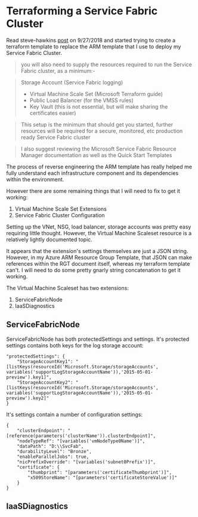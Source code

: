 # Terraforming a Service Fabric Cluster

Read steve-hawkins [post](https://github.com/terraform-providers/terraform-provider-azurerm/issues/1948) on 9/27/2018 and started trying to create a terraform template to replace the ARM template that I use to deploy my Service Fabric Cluster.


> you will also need to supply the resources required to run the Service Fabric cluster, as a minimum:-

> Storage Account (Service Fabric logging)
>  - Virtual Machine Scale Set (Microsoft Terraform guide)
>  - Public Load Balancer (for the VMSS rules)
>  - Key Vault (this is not essential, but will make sharing the certificates easier)

> This setup is the minimum that should get you started, further resources will be required for a secure, monitored, etc production ready Service Fabric cluster

> I also suggest reviewing the Microsoft Service Fabric Resource Manager documentation as well as the Quick Start Templates


The process of reverse engineering the ARM template has really helped me fully understand each infrastructure component and its dependencies within the environment.

However there are some remaining things that I will need to fix to get it working:

1. Virtual Machine Scale Set Extensions
2. Service Fabric Cluster Configuration

Setting up the VNet, NSG, load balancer, storage accounts was pretty easy requiring little thought. However, the Virtual Machine Scaleset resource is a relatively lightly documented topic.

It appears that the extension's settings themselves are just a JSON string. However, in my Azure ARM Resource Group Template, that JSON can make references within the RGT document itself, whereas my terraform template can't. I will need to do some pretty gnarly string concatenation to get it working.

The Virtual Machine Scaleset has two extensions: 

1. ServiceFabricNode
2. IaaSDiagnostics


## ServiceFabricNode

ServiceFabricNode has both protectedSettings and settings. It's protected settings contains both keys for the log storage account:

```
"protectedSettings": {
    "StorageAccountKey1": "[listKeys(resourceId('Microsoft.Storage/storageAccounts', variables('supportLogStorageAccountName')),'2015-05-01-preview').key1]",
    "StorageAccountKey2": "[listKeys(resourceId('Microsoft.Storage/storageAccounts', variables('supportLogStorageAccountName')),'2015-05-01-preview').key2]"
}
```

It's settings contain a number of configuration settings:

```
{
    "clusterEndpoint": "[reference(parameters('clusterName')).clusterEndpoint]",
    "nodeTypeRef": "[variables('vmNodeType0Name')]",
    "dataPath": "D:\\SvcFab",
    "durabilityLevel": "Bronze",
    "enableParallelJobs": true,
    "nicPrefixOverride": "[variables('subnet0Prefix')]",
    "certificate": {
        "thumbprint": "[parameters('certificateThumbprint')]",
        "x509StoreName": "[parameters('certificateStoreValue')]"
    }
}
```

## IaaSDiagnostics

